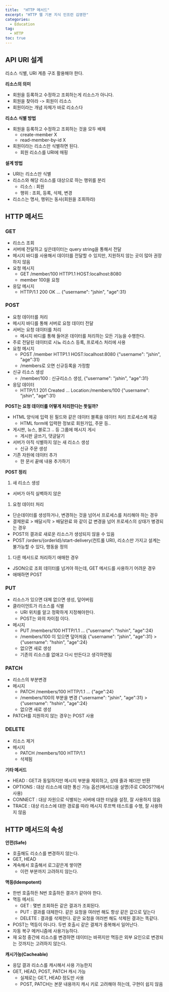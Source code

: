 ```yaml
---
title:  "HTTP 메서드"
excerpt: "HTTP 웹 기본 지식 인프런 김영한"
categories:
  - Education
tag:
  - HTTP
toc: true
---
```


## API URI 설계
리소스 식별, URI 계층 구조 활용해야 한다.

**리소스의 의미**
- 회원을 등록하고 수정하고 조회하는게 리소스가 아니다.
- 회원을 찾아라 -> 회원이 리소스
- 회원이라는 개념 자체가 바로 리소스다


**리소스 식별 방법**
- 회원을 등록하고 수정하고 조회하는 것을 모두 배제
  * create-member X
  * read-member-by-id X
- 회원이라는 리소스만 식별하면 된다. 
  * 회원 리소스를 URI에 매핑 
  
**설계 방법**
- URI는 리소스만 식별
- 리소스와 해당 리소스를 대상으로 하는 행위를 분리
  * 리소스 : 회원
  * 행위 : 조회, 등록, 삭제, 변경
- 리소스는 명사, 행위는 동사(회원을 조회하라)

## HTTP 메서드

### GET
- 리소스 조회
- 서버에 전달하고 싶은데이터는 query string을 통해서 전달
- 메시지 바디를 사용해서 데이터를 전달할 수 있지만, 지원하지 않는 곳이 많아 권장하지 않음
- 요청 메시지
  * GET /member/100 HTTP1.1 HOST:localhost:8080
  * member 100을 요청
- 응답 메시지
  * HTTP/1.1 200 OK ... {"username": "jshin", "age":31}
  
### POST
- 요청 데이터를 처리
- 메시지 바디를 통해 서버로 요청 데이터 전달
- 서버는 요청 데이터를 처리
  * 메시지 바디를 통해 들어온 데이터를 처리하는 모든 기능을 수행한다.
- 주로 전달된 데이터로 시뇨 리소스 등록, 프로세스 처리에 사용
- 요청 메시지
  * POST /member HTTP1.1 HOST:localhost:8080 {"username": "jshin", "age":31}
  * /members로 오면 신규등록을 가정함
- 신규 리소스 생성
  * /member/100 : 신규리소스 생성, {"username": "jshin", "age":31}
- 응답 데이터
  * HTTP/1.1 201 Created ... Location:/members/100 {"username": "jshin", "age":31}


**POST는 요청 데이터를 어떻게 처리한다는 뜻일까?**
- HTML 양식에 입력 된 필드와 같은 데이터 블록을 데이터 처리 프로세스에 제공
  * HTML form에 입력한 정보로 회원가입, 주문 등..
- 게시판, 뉴스, 블로그 .. 등 그룹에 메시지 게시
  * 게시판 글쓰기, 댓글달기
- 서버가 아직 식별하지 않는 새 리소스 생성
  * 신규 주문 생성
- 기존 자원에 데이터 추가
  * 한 문서 끝에 내용 추가하기


**POST 정리**
1. 새 리소스 생성
  * 서버가 아직 실벽하지 않은
1. 요청 데이터 처리
  * 단순데이터를 생성하거나, 변경하는 것을 넘어서 프로세스를 처리해야 하는 경우
  * 결제완료 > 배달시작 > 배달완료 와 같이 값 변경을 넘어 프로세스의 상태가 병경되는 경우
  * POST의 결과로 새로운 리소스가 생성되지 않을 수 있음
  * POST /orders/{orderId}/start-delivery(컨트롤 URI), 리소스만 가지고 설계는 불가능할 수 있다, 행동을 정의
1. 다른 메서드로 처리하기 애매한 경우
  * JSON으로 조회 데이터를 넘겨야 하는데, GET 메서드를 사용하기 어려운 경우
  * 애매하면 POST


### PUT
- 리소스가 있으면 대체 없으면 생성, 덮어버림
- 클라이언트가 리소스를 식별
  * URI 위치를 알고 정확하게 지정해야한다.
  * POST는 와의 차이점 이다.
- 메시지
  * PUT /members/100 HTTP/1.1 ... {"username": "hshin", "age":24}
  * /members/100 이 있으면 덮어씌움 {"username": "jshin", "age":31} > {"username": "hshin", "age":24}
  * 없으면 새로 생성 
  * 기존의 리소스를 없애고 다시 만든다고 생각하면됨
  
### PATCH
- 리소스의 부분변경
- 메시지
  * PATCH /members/100 HTTP/1.1 ... {"age":24}
  * /members/100의 부분을 변경 {"username": "jshin", "age":31} > {"username": "hshin", "age":24}
  * 없으면 새로 생성 
- PATCH를 지원하지 않는 경우는 POST 사용

### DELETE
- 리소스 제거
- 메시지
  * PATCH /members/100 HTTP/1.1
  * 삭제됨

**기타 메서드**
- HEAD : GET과 동일하지만 메시지 부분을 제외하고, 상태 줄과 헤더만 반환
- OPTIONS : 대상 리소스에 대한 통신 가능 옵션(메서드)을 설명(주로 CROS??에서 사용)
- CONNECT : 대상 자원으로 식별되는 서버에 대한 터널을 설정, 잘 사용하지 않음
- TRACE : 대상 리소스에 대한 경로를 따라 메시지 루프백 테스트를 수행, 잘 사용하지 않음


## HTTP 메서드의 속성

**안전(Safe)**
- 호출해도 리소스를 변경하지 않는다.
- GET, HEAD
- 계속해서 호출해서 로그같은게 쌓이면
  * 이런 부분까지 고려하지 않는다.


**멱등(Idempotent)**
- 한번 호출하든 N번 호출하든 결과가 같아야 한다.
- 멱등 메서드
  * GET : 몇번 조회하든 같은 결과가 조회된다.
  * PUT : 결과를 대체한다. 같은 요청을 여러번 해도 항상 같은 값으로 덮는다
  * DELETE : 결과를 삭제한다. 같은 요청을 여러번 해도 삭제된 결과는 똑같다.
- POST는 멱등이 아니다. 두번 호출시 같은 결제가 중복해서 일어난다.
- 자동 복구 메커니즘에 사용가능하다.
- 재 요청 중간에 리소스를 변경하면 데이터는 바뀌지만 멱등은 외부 요인으로 변경되는 것까지는 고려하지 않는다.


**캐시가능(Cacheable)** 
- 응답 결과 리소스를 캐시해서 사용 가능한지
- GET, HEAD, POST, PATCH 캐시 가능
  * 실제로는 GET, HEAD 정도만 사용
  * POST, PATCH는 본문 내용까지 캐시 키로 고려해야 하는데, 구현이 쉽지 않음  
  
